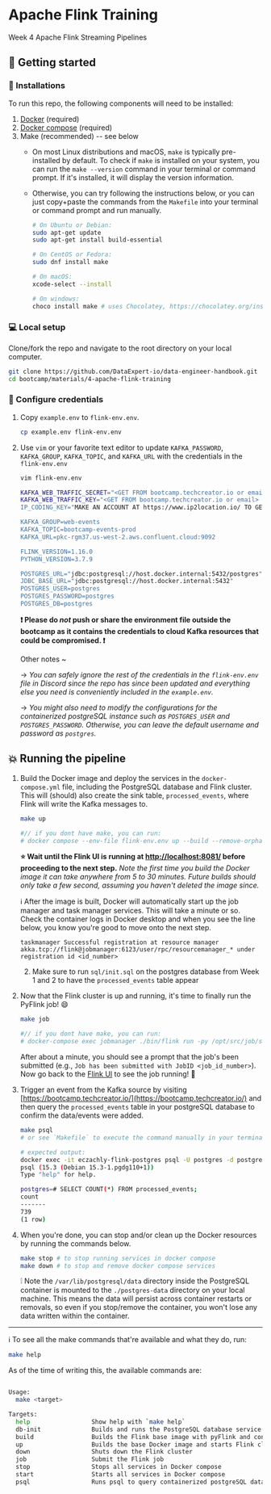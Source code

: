 # Apache Flink Training
Week 4 Apache Flink Streaming Pipelines

## :pushpin: Getting started 

### :whale: Installations

To run this repo, the following components will need to be installed:

1. [Docker](https://docs.docker.com/get-docker/) (required)
2. [Docker compose](https://docs.docker.com/compose/install/#installation-scenarios) (required)
3. Make (recommended) -- see below
    - On most Linux distributions and macOS, `make` is typically pre-installed by default. To check if `make` is installed on your system, you can run the `make --version` command in your terminal or command prompt. If it's installed, it will display the version information. 
    - Otherwise, you can try following the instructions below, or you can just copy+paste the commands from the `Makefile` into your terminal or command prompt and run manually.

        ```bash
        # On Ubuntu or Debian:
        sudo apt-get update
        sudo apt-get install build-essential

        # On CentOS or Fedora:
        sudo dnf install make

        # On macOS:
        xcode-select --install

        # On windows:
        choco install make # uses Chocolatey, https://chocolatey.org/install
        ```

### :computer: Local setup

Clone/fork the repo and navigate to the root directory on your local computer.

```bash
git clone https://github.com/DataExpert-io/data-engineer-handbook.git
cd bootcamp/materials/4-apache-flink-training
```

### :dizzy: Configure credentials

1. Copy `example.env` to `flink-env.env`.

    ```bash
    cp example.env flink-env.env
    ```

2. Use `vim` or your favorite text editor to update `KAFKA_PASSWORD`, `KAFKA_GROUP`, `KAFKA_TOPIC`, and `KAFKA_URL` with the credentials in the `flink-env.env`

    ```bash
    vim flink-env.env
    ```
    
    ```bash
   KAFKA_WEB_TRAFFIC_SECRET="<GET FROM bootcamp.techcreator.io or email>"
   KAFKA_WEB_TRAFFIC_KEY="<GET FROM bootcamp.techcreator.io or email>
   IP_CODING_KEY="MAKE AN ACCOUNT AT https://www.ip2location.io/ TO GET KEY"
   
   KAFKA_GROUP=web-events
   KAFKA_TOPIC=bootcamp-events-prod
   KAFKA_URL=pkc-rgm37.us-west-2.aws.confluent.cloud:9092
   
   FLINK_VERSION=1.16.0
   PYTHON_VERSION=3.7.9
   
   POSTGRES_URL="jdbc:postgresql://host.docker.internal:5432/postgres"
   JDBC_BASE_URL="jdbc:postgresql://host.docker.internal:5432"
   POSTGRES_USER=postgres
   POSTGRES_PASSWORD=postgres
   POSTGRES_DB=postgres
    ```

    **:exclamation: Please do *not* push or share the environment file outside the bootcamp as it contains the credentials to cloud Kafka resources that could be compromised. :exclamation:**

    Other notes ~

    &rarr; _You can safely ignore the rest of the credentials in the `flink-env.env` file in Discord since the repo has since been updated and everything else you need is conveniently included in the `example.env`._

    &rarr; _You might also need to modify the configurations for the containerized postgreSQL instance such as `POSTGRES_USER` and `POSTGRES_PASSWORD`. Otherwise, you can leave the default username and password as `postgres`._


## :boom: Running the pipeline

1. Build the Docker image and deploy the services in the `docker-compose.yml` file, including the PostgreSQL database and Flink cluster. This will (should) also create the sink table, `processed_events`, where Flink will write the Kafka messages to.

    ```bash
    make up

    #// if you dont have make, you can run:
    # docker compose --env-file flink-env.env up --build --remove-orphans  -d
    ```

    **:star: Wait until the Flink UI is running at [http://localhost:8081/](http://localhost:8081/) before proceeding to the next step.** _Note the first time you build the Docker image it can take anywhere from 5 to 30 minutes. Future builds should only take a few second, assuming you haven't deleted the image since._

    :information_source: After the image is built, Docker will automatically start up the job manager and task manager services. This will take a minute or so. Check the container logs in Docker desktop and when you see the line below, you know you're good to move onto the next step.

    ```
    taskmanager Successful registration at resource manager akka.tcp://flink@jobmanager:6123/user/rpc/resourcemanager_* under registration id <id_number>
    ```
   2. Make sure to run `sql/init.sql` on the postgres database from Week 1 and 2 to have the `processed_events` table appear
3. Now that the Flink cluster is up and running, it's time to finally run the PyFlink job! :smile:

    ```bash
    make job

    #// if you dont have make, you can run:
    # docker-compose exec jobmanager ./bin/flink run -py /opt/src/job/start_job.py -d
    ```

    After about a minute, you should see a prompt that the job's been submitted (e.g., `Job has been submitted with JobID <job_id_number>`). Now go back to the [Flink UI](http://localhost:8081/#/job/running) to see the job running! :tada:

4. Trigger an event from the Kafka source by visiting [https://bootcamp.techcreator.io/](https://bootcamp.techcreator.io/) and then query the `processed_events` table in your postgreSQL database to confirm the data/events were added.

    ```bash
    make psql
    # or see `Makefile` to execute the command manually in your terminal or command prompt

    # expected output:
    docker exec -it eczachly-flink-postgres psql -U postgres -d postgres
    psql (15.3 (Debian 15.3-1.pgdg110+1))
    Type "help" for help.

    postgres=# SELECT COUNT(*) FROM processed_events;
    count 
    -------
    739
    (1 row)
    ```

5. When you're done, you can stop and/or clean up the Docker resources by running the commands below.

    ```bash
    make stop # to stop running services in docker compose
    make down # to stop and remove docker compose services
    ```

    :grey_exclamation: Note the `/var/lib/postgresql/data` directory inside the PostgreSQL container is mounted to the `./postgres-data` directory on your local machine. This means the data will persist across container restarts or removals, so even if you stop/remove the container, you won't lose any data written within the container.

------

:information_source: To see all the make commands that're available and what they do, run:

```bash
make help
```

As of the time of writing this, the available commands are:

```bash

Usage:
  make <target>

Targets:
  help                 Show help with `make help`
  db-init              Builds and runs the PostgreSQL database service
  build                Builds the Flink base image with pyFlink and connectors installed
  up                   Builds the base Docker image and starts Flink cluster
  down                 Shuts down the Flink cluster
  job                  Submit the Flink job
  stop                 Stops all services in Docker compose
  start                Starts all services in Docker compose
  psql                 Runs psql to query containerized postgreSQL database in CLI
```

